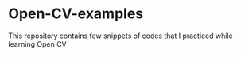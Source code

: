 # Open-CV-examples
This repository contains few snippets of codes that I practiced while learning Open CV
